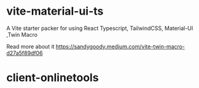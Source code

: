 # vite-material-ui-ts
A Vite starter packer for using React Typescript, TailwindCSS, Material-UI ,Twin Macro

Read more about it https://sandygoody.medium.com/vite-twin-macro-d27a5f89df06
# client-onlinetools
